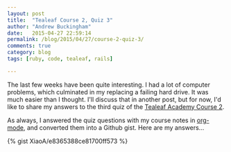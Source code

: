 ```yaml
---
layout: post
title:  "Tealeaf Course 2, Quiz 3"
author: "Andrew Buckingham"
date:   2015-04-27 22:59:14
permalink: /blog/2015/04/27/course-2-quiz-3/
comments: true
category: blog
tags: [ruby, code, tealeaf, rails]

---
```

The last few weeks have been quite interesting. I had a lot of computer problems, which culminated in my replacing a failing hard drive. It was much easier than I thought. I'll discuss that in another post, but for now, I'd like to share my answers to the third quiz of the [Tealeaf Academy Course 2](http://www.gotealeaf.com/curriculum#!rails).

As always, I answered the quiz questions with my course notes in [org-mode](http://orgmode.org), and converted them into a Github gist. Here are my answers...

<!-- more -->

{% gist XiaoA/e8365388ce81700ff573 %}

